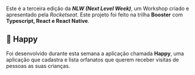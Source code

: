 Este é a terceira edição da ***NLW (Next Level Week)***, um Workshop criado e apresentado pela *Rocketseat*. Este projeto foi feito na trilha **Booster** com **Typescript, React e React Native**.

## 👦 Happy
Foi desenvolvido durante esta semana a aplicação chamada **Happy**, uma aplicação que cadastra e lista orfanatos que querem receber visitas de pessoas as suas crianças.
